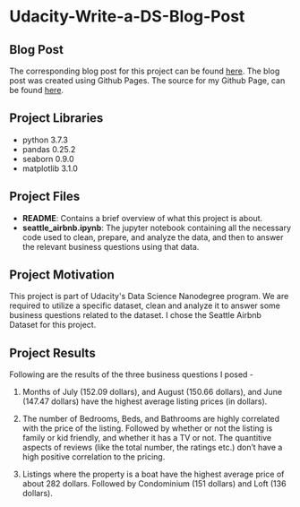# Udacity-Write-a-DS-Blog-Post

## Blog Post
The corresponding blog post for this project can be found [here](https://ds-learning-2020.github.io/ds-learning-2020/). The blog post was created using Github Pages. The source for my Github Page, can be found [here](https://github.com/ds-learning-2020/ds-learning-2020/blob/master/index.md).

## Project Libraries

- python 3.7.3
- pandas 0.25.2
- seaborn 0.9.0
- matplotlib 3.1.0

## Project Files

- **README**: Contains a brief overview of what this project is about.
- **seattle_airbnb.ipynb**: The jupyter notebook containing all the necessary code used to clean, prepare, and analyze the data, and then to answer the relevant business questions using that data.

## Project Motivation

This project is part of Udacity's Data Science Nanodegree program. We are required to utilize a specific dataset, clean and analyze it to answer some business questions related to the dataset. I chose the Seattle Airbnb Dataset for this project.

## Project Results
Following are the results of the three business questions I posed - 

1. Months of July (152.09 dollars), and August (150.66 dollars), and June (147.47 dollars) have the highest average listing prices (in dollars).

2. The number of Bedrooms, Beds, and Bathrooms are highly correlated with the price of the listing. Followed by whether or not the listing is family or kid friendly, and whether it has a TV or not. The quantitive aspects of reviews (like the total number, the ratings etc.) don’t have a high positive correlation to the pricing.

3. Listings where the property is a boat have the highest average price of about 282 dollars. Followed by Condominium (151 dollars) and Loft (136 dollars).

